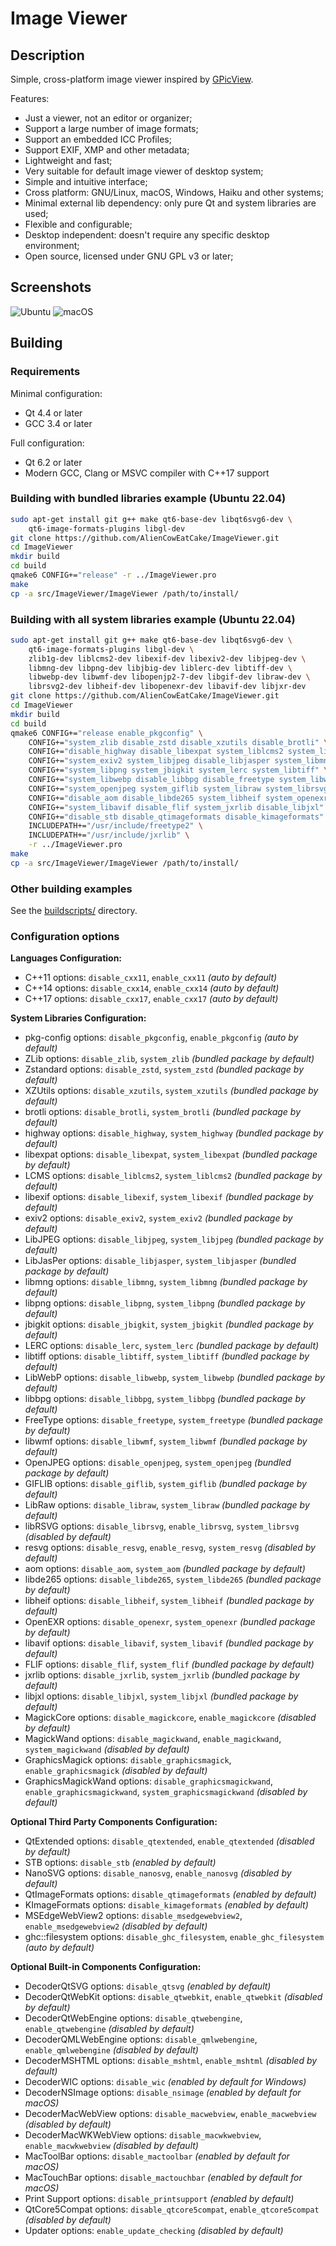 # Image Viewer

## Description

Simple, cross-platform image viewer inspired by [GPicView](http://lxde.sourceforge.net/gpicview/).

Features:
* Just a viewer, not an editor or organizer;
* Support a large number of image formats;
* Support an embedded ICC Profiles;
* Support EXIF, XMP and other metadata;
* Lightweight and fast;
* Very suitable for default image viewer of desktop system;
* Simple and intuitive interface;
* Cross platform: GNU/Linux, macOS, Windows, Haiku and other systems;
* Minimal external lib dependency: only pure Qt and system libraries are used;
* Flexible and configurable;
* Desktop independent: doesn't require any specific desktop environment;
* Open source, licensed under GNU GPL v3 or later;

## Screenshots

![Ubuntu](img/Ubuntu.png)
![macOS](img/macOS.png)

## Building

### Requirements

Minimal configuration:
* Qt 4.4 or later
* GCC 3.4 or later

Full configuration:
* Qt 6.2 or later
* Modern GCC, Clang or MSVC compiler with C++17 support

### Building with bundled libraries example (Ubuntu 22.04)

```bash
sudo apt-get install git g++ make qt6-base-dev libqt6svg6-dev \
    qt6-image-formats-plugins libgl-dev
git clone https://github.com/AlienCowEatCake/ImageViewer.git
cd ImageViewer
mkdir build
cd build
qmake6 CONFIG+="release" -r ../ImageViewer.pro
make
cp -a src/ImageViewer/ImageViewer /path/to/install/
```

### Building with all system libraries example (Ubuntu 22.04)

```bash
sudo apt-get install git g++ make qt6-base-dev libqt6svg6-dev \
    qt6-image-formats-plugins libgl-dev \
    zlib1g-dev liblcms2-dev libexif-dev libexiv2-dev libjpeg-dev \
    libmng-dev libpng-dev libjbig-dev liblerc-dev libtiff-dev \
    libwebp-dev libwmf-dev libopenjp2-7-dev libgif-dev libraw-dev \
    librsvg2-dev libheif-dev libopenexr-dev libavif-dev libjxr-dev
git clone https://github.com/AlienCowEatCake/ImageViewer.git
cd ImageViewer
mkdir build
cd build
qmake6 CONFIG+="release enable_pkgconfig" \
    CONFIG+="system_zlib disable_zstd disable_xzutils disable_brotli" \
    CONFIG+="disable_highway disable_libexpat system_liblcms2 system_libexif" \
    CONFIG+="system_exiv2 system_libjpeg disable_libjasper system_libmng" \
    CONFIG+="system_libpng system_jbigkit system_lerc system_libtiff" \
    CONFIG+="system_libwebp disable_libbpg disable_freetype system_libwmf" \
    CONFIG+="system_openjpeg system_giflib system_libraw system_librsvg" \
    CONFIG+="disable_aom disable_libde265 system_libheif system_openexr" \
    CONFIG+="system_libavif disable_flif system_jxrlib disable_libjxl" \
    CONFIG+="disable_stb disable_qtimageformats disable_kimageformats" \
    INCLUDEPATH+="/usr/include/freetype2" \
    INCLUDEPATH+="/usr/include/jxrlib" \
    -r ../ImageViewer.pro
make
cp -a src/ImageViewer/ImageViewer /path/to/install/
```

### Other building examples

See the [buildscripts/](buildscripts/) directory.

### Configuration options

**Languages Configuration:**
* C++11 options: `disable_cxx11`, `enable_cxx11` *(auto by default)*
* C++14 options: `disable_cxx14`, `enable_cxx14` *(auto by default)*
* C++17 options: `disable_cxx17`, `enable_cxx17` *(auto by default)*

**System Libraries Configuration:**
* pkg-config options: `disable_pkgconfig`, `enable_pkgconfig` *(auto by default)*
* ZLib options: `disable_zlib`, `system_zlib` *(bundled package by default)*
* Zstandard options: `disable_zstd`, `system_zstd` *(bundled package by default)*
* XZUtils options: `disable_xzutils`, `system_xzutils` *(bundled package by default)*
* brotli options: `disable_brotli`, `system_brotli` *(bundled package by default)*
* highway options: `disable_highway`, `system_highway` *(bundled package by default)*
* libexpat options: `disable_libexpat`, `system_libexpat` *(bundled package by default)*
* LCMS options: `disable_liblcms2`, `system_liblcms2` *(bundled package by default)*
* libexif options: `disable_libexif`, `system_libexif` *(bundled package by default)*
* exiv2 options: `disable_exiv2`, `system_exiv2` *(bundled package by default)*
* LibJPEG options: `disable_libjpeg`, `system_libjpeg` *(bundled package by default)*
* LibJasPer options: `disable_libjasper`, `system_libjasper` *(bundled package by default)*
* libmng options: `disable_libmng`, `system_libmng` *(bundled package by default)*
* libpng options: `disable_libpng`, `system_libpng` *(bundled package by default)*
* jbigkit options: `disable_jbigkit`, `system_jbigkit` *(bundled package by default)*
* LERC options: `disable_lerc`, `system_lerc` *(bundled package by default)*
* libtiff options: `disable_libtiff`, `system_libtiff` *(bundled package by default)*
* LibWebP options: `disable_libwebp`, `system_libwebp` *(bundled package by default)*
* libbpg options: `disable_libbpg`, `system_libbpg` *(bundled package by default)*
* FreeType options: `disable_freetype`, `system_freetype` *(bundled package by default)*
* libwmf options: `disable_libwmf`, `system_libwmf` *(bundled package by default)*
* OpenJPEG options: `disable_openjpeg`, `system_openjpeg` *(bundled package by default)*
* GIFLIB options: `disable_giflib`, `system_giflib` *(bundled package by default)*
* LibRaw options: `disable_libraw`, `system_libraw` *(bundled package by default)*
* libRSVG options: `disable_librsvg`, `enable_librsvg`, `system_librsvg` *(disabled by default)*
* resvg options: `disable_resvg`, `enable_resvg`, `system_resvg` *(disabled by default)*
* aom options: `disable_aom`, `system_aom` *(bundled package by default)*
* libde265 options: `disable_libde265`, `system_libde265` *(bundled package by default)*
* libheif options: `disable_libheif`, `system_libheif` *(bundled package by default)*
* OpenEXR options: `disable_openexr`, `system_openexr` *(bundled package by default)*
* libavif options: `disable_libavif`, `system_libavif` *(bundled package by default)*
* FLIF options: `disable_flif`, `system_flif` *(bundled package by default)*
* jxrlib options: `disable_jxrlib`, `system_jxrlib` *(bundled package by default)*
* libjxl options: `disable_libjxl`, `system_libjxl` *(bundled package by default)*
* MagickCore options: `disable_magickcore`, `enable_magickcore` *(disabled by default)*
* MagickWand options: `disable_magickwand`, `enable_magickwand`, `system_magickwand` *(disabled by default)*
* GraphicsMagick options: `disable_graphicsmagick`, `enable_graphicsmagick` *(disabled by default)*
* GraphicsMagickWand options: `disable_graphicsmagickwand`, `enable_graphicsmagickwand`, `system_graphicsmagickwand` *(disabled by default)*

**Optional Third Party Components Configuration:**
* QtExtended options: `disable_qtextended`, `enable_qtextended` *(disabled by default)*
* STB options: `disable_stb` *(enabled by default)*
* NanoSVG options: `disable_nanosvg`, `enable_nanosvg` *(disabled by default)*
* QtImageFormats options: `disable_qtimageformats` *(enabled by default)*
* KImageFormats options: `disable_kimageformats` *(enabled by default)*
* MSEdgeWebView2 options: `disable_msedgewebview2`, `enable_msedgewebview2` *(disabled by default)*
* ghc::filesystem options: `disable_ghc_filesystem`, `enable_ghc_filesystem` *(auto by default)*

**Optional Built-in Components Configuration:**
* DecoderQtSVG options: `disable_qtsvg` *(enabled by default)*
* DecoderQtWebKit options: `disable_qtwebkit`, `enable_qtwebkit` *(disabled by default)*
* DecoderQtWebEngine options: `disable_qtwebengine`, `enable_qtwebengine` *(disabled by default)*
* DecoderQMLWebEngine options: `disable_qmlwebengine`, `enable_qmlwebengine` *(disabled by default)*
* DecoderMSHTML options: `disable_mshtml`, `enable_mshtml` *(disabled by default)*
* DecoderWIC options: `disable_wic` *(enabled by default for Windows)*
* DecoderNSImage options: `disable_nsimage` *(enabled by default for macOS)*
* DecoderMacWebView options: `disable_macwebview`, `enable_macwebview` *(disabled by default)*
* DecoderMacWKWebView options: `disable_macwkwebview`, `enable_macwkwebview` *(disabled by default)*
* MacToolBar options: `disable_mactoolbar` *(enabled by default for macOS)*
* MacTouchBar options: `disable_mactouchbar` *(enabled by default for macOS)*
* Print Support options: `disable_printsupport` *(enabled by default)*
* QtCore5Compat options: `disable_qtcore5compat`, `enable_qtcore5compat` *(disabled by default)*
* Updater options: `enable_update_checking` *(disabled by default)*

